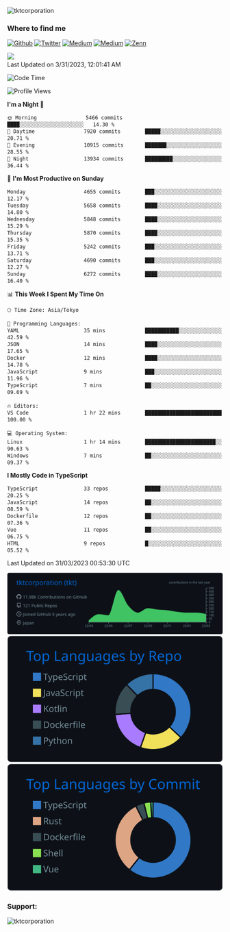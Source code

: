 <p align="left"> <img src="https://komarev.com/ghpvc/?username=tktcorporation&label=Profile%20views&color=0e75b6&style=flat" alt="tktcorporation" /> </p>

<h3>Where to find me</h3>
<p>
<a href="https://github.com/tktcorporation" target="_blank"><img alt="Github" src="https://img.shields.io/badge/GitHub-%2312100E.svg?&style=for-the-badge&logo=Github&logoColor=white" /></a>
<a href="https://twitter.com/tktcorporation" target="_blank"><img alt="Twitter" src="https://img.shields.io/badge/twitter-%231DA1F2.svg?&style=for-the-badge&logo=twitter&logoColor=white" /></a>
<a href="https://www.linkedin.com/in/tktcorporation" target="_blank"><img alt="Medium" src="https://img.shields.io/badge/linkdin-0a66c2.svg?&style=for-the-badge&logo=linkedin&logoColor=white" /></a>
<a href="https://qiita.com/tktcorporation" target="_blank"><img alt="Medium" src="https://img.shields.io/badge/qiita-55C500.svg?&style=for-the-badge&logo=qiita&logoColor=white" /></a>
<a href="https://zenn.dev/tktcorporation" target="_blank"><img alt="Zenn" src="https://img.shields.io/badge/Zenn-3EA8FF.svg?&style=for-the-badge&logo=Zenn&logoColor=white" /></a>
</p>

<!--START_SECTION:lapras-card-->
<a href="https://lapras.com/public/tktcorporation" target="_blank" rel="noopener noreferrer"><img src="https://lapras-card-generator.vercel.app/api/svg?e=3.89&b=3.48&i=3.58&b1=%23232323&b2=%236d6d6d&i1=%23212121&i2=%23818181&l=en" width="300" ></a>  
Last Updated on 3/31/2023, 12:01:41 AM
<!--END_SECTION:lapras-card-->
  
<!--START_SECTION:waka-->
![Code Time](http://img.shields.io/badge/Code%20Time-923%20hrs%2013%20mins-blue)

![Profile Views](http://img.shields.io/badge/Profile%20Views-1-blue)

**I'm a Night 🦉** 

```text
🌞 Morning                5466 commits        ████░░░░░░░░░░░░░░░░░░░░░   14.30 % 
🌆 Daytime                7920 commits        █████░░░░░░░░░░░░░░░░░░░░   20.71 % 
🌃 Evening                10915 commits       ███████░░░░░░░░░░░░░░░░░░   28.55 % 
🌙 Night                  13934 commits       █████████░░░░░░░░░░░░░░░░   36.44 % 
```
📅 **I'm Most Productive on Sunday** 

```text
Monday                   4655 commits        ███░░░░░░░░░░░░░░░░░░░░░░   12.17 % 
Tuesday                  5658 commits        ████░░░░░░░░░░░░░░░░░░░░░   14.80 % 
Wednesday                5848 commits        ████░░░░░░░░░░░░░░░░░░░░░   15.29 % 
Thursday                 5870 commits        ████░░░░░░░░░░░░░░░░░░░░░   15.35 % 
Friday                   5242 commits        ███░░░░░░░░░░░░░░░░░░░░░░   13.71 % 
Saturday                 4690 commits        ███░░░░░░░░░░░░░░░░░░░░░░   12.27 % 
Sunday                   6272 commits        ████░░░░░░░░░░░░░░░░░░░░░   16.40 % 
```


📊 **This Week I Spent My Time On** 

```text
🕑︎ Time Zone: Asia/Tokyo

💬 Programming Languages: 
YAML                     35 mins             ███████████░░░░░░░░░░░░░░   42.59 % 
JSON                     14 mins             ████░░░░░░░░░░░░░░░░░░░░░   17.65 % 
Docker                   12 mins             ████░░░░░░░░░░░░░░░░░░░░░   14.78 % 
JavaScript               9 mins              ███░░░░░░░░░░░░░░░░░░░░░░   11.96 % 
TypeScript               7 mins              ██░░░░░░░░░░░░░░░░░░░░░░░   09.69 % 

🔥 Editors: 
VS Code                  1 hr 22 mins        █████████████████████████   100.00 % 

💻 Operating System: 
Linux                    1 hr 14 mins        ███████████████████████░░   90.63 % 
Windows                  7 mins              ██░░░░░░░░░░░░░░░░░░░░░░░   09.37 % 
```

**I Mostly Code in TypeScript** 

```text
TypeScript               33 repos            █████░░░░░░░░░░░░░░░░░░░░   20.25 % 
JavaScript               14 repos            ██░░░░░░░░░░░░░░░░░░░░░░░   08.59 % 
Dockerfile               12 repos            ██░░░░░░░░░░░░░░░░░░░░░░░   07.36 % 
Vue                      11 repos            ██░░░░░░░░░░░░░░░░░░░░░░░   06.75 % 
HTML                     9 repos             █░░░░░░░░░░░░░░░░░░░░░░░░   05.52 % 
```




 Last Updated on 31/03/2023 00:53:30 UTC
<!--END_SECTION:waka-->

[![](https://raw.githubusercontent.com/tktcorporation/tktcorporation/master/profile-summary-card-output/github_dark/0-profile-details.svg)](https://github.com/vn7n24fzkq/github-profile-summary-cards)
[![](https://raw.githubusercontent.com/tktcorporation/tktcorporation/master/profile-summary-card-output/github_dark/1-repos-per-language.svg)](https://github.com/vn7n24fzkq/github-profile-summary-cards) [![](https://raw.githubusercontent.com/tktcorporation/tktcorporation/master/profile-summary-card-output/github_dark/2-most-commit-language.svg)](https://github.com/vn7n24fzkq/github-profile-summary-cards)

<h3 align="left">Support:</h3>
<p><a href="https://www.buymeacoffee.com/tktcorporation"> <img align="left" src="https://cdn.buymeacoffee.com/buttons/v2/default-yellow.png" height="50" width="210" alt="tktcorporation" /></a></p><br><br>
